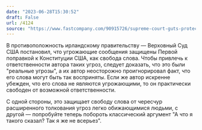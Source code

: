 ```yaml
---
date: "2023-06-28T15:30:52"
draft: False
url: /4124
source: "https://www.fastcompany.com/90915726/supreme-court-guts-protections-for-cyberstalking-victims"
---
```


В противоположность ирландскому правительству — Верховный Суд США постановил, что угрожающие сообщения защищены Первой поправкой к Конституции США, как свобода слова. Чтобы привлечь к ответственности автора таких угроз, следует доказать, что это были "реальные угрозы", а их автор неосторожно проигнорировал факт, что его слова могут быть так восприняты. Если же автор искренне убежден, что его слова не являются угрожающими, то он практически свободен от возможной ответственности.

С одной стороны, это защищает свободу слова от чересчур расширенного толкования угроз легко обижающимися людьми, с другой — попробуйте теперь побороть классический аргумент "А что я такого сказал? Так я же не всерьез".
